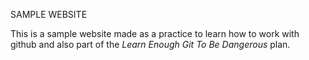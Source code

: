SAMPLE WEBSITE

This is a sample website made as a practice to learn how to work with github and also part of the *Learn Enough Git To Be Dangerous* plan.
